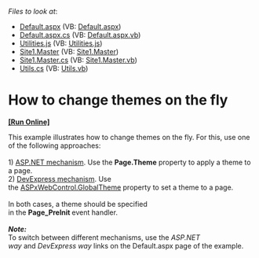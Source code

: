 <!-- default file list -->
*Files to look at*:

* [Default.aspx](./CS/SkinsDemo/Default.aspx) (VB: [Default.aspx](./VB/SkinsDemo/Default.aspx))
* [Default.aspx.cs](./CS/SkinsDemo/Default.aspx.cs) (VB: [Default.aspx.vb](./VB/SkinsDemo/Default.aspx.vb))
* [Utilities.js](./CS/SkinsDemo/Scripts/Utilities.js) (VB: [Utilities.js](./VB/SkinsDemo/Scripts/Utilities.js))
* [Site1.Master](./CS/SkinsDemo/Site1.Master) (VB: [Site1.Master](./VB/SkinsDemo/Site1.Master))
* [Site1.Master.cs](./CS/SkinsDemo/Site1.Master.cs) (VB: [Site1.Master.vb](./VB/SkinsDemo/Site1.Master.vb))
* [Utils.cs](./CS/SkinsDemo/Utils.cs) (VB: [Utils.vb](./VB/SkinsDemo/Utils.vb))
<!-- default file list end -->
# How to change themes on the fly
<!-- run online -->
**[[Run Online]](https://codecentral.devexpress.com/e1342)**
<!-- run online end -->


<p>This example illustrates how to change themes on the fly. For this, use one of the following approaches: <br><br>1) <a href="https://documentation.devexpress.com/#AspNet/CustomDocument11725">ASP.NET mechanism</a>. Use the <strong>Page.Theme</strong> property to apply a theme to a page.<br>2) <a href="https://documentation.devexpress.com/#AspNet/CustomDocument11724">DevExpress mechanism</a>. Use the <a href="https://documentation.devexpress.com/#AspNet/DevExpressWebASPxWebControl_GlobalThemetopic">ASPxWebControl.GlobalTheme</a> property to set a theme to a page.<br><br>In both cases, a theme should be specified in the <strong>Page_PreInit </strong>event handler.<br><br><strong><em>Note:</em></strong><br>To switch between different mechanisms, use the <em>ASP.NET way</em> and <em>DevExpress way</em> links on the Default.aspx page of the example.</p>

<br/>


